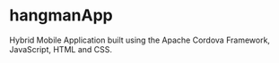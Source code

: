 # hangmanApp

Hybrid Mobile Application built using the Apache Cordova Framework, JavaScript, HTML and CSS.
